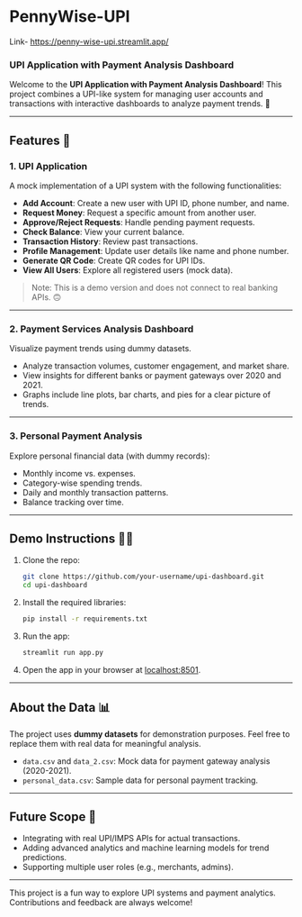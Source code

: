 # PennyWise-UPI

 Link- https://penny-wise-upi.streamlit.app/

### UPI Application with Payment Analysis Dashboard

Welcome to the **UPI Application with Payment Analysis Dashboard**! This project combines a UPI-like system for managing user accounts and transactions with interactive dashboards to analyze payment trends. 🎉

---

## Features 🚀

### **1. UPI Application**  
A mock implementation of a UPI system with the following functionalities:  
- **Add Account**: Create a new user with UPI ID, phone number, and name.  
- **Request Money**: Request a specific amount from another user.  
- **Approve/Reject Requests**: Handle pending payment requests.  
- **Check Balance**: View your current balance.  
- **Transaction History**: Review past transactions.  
- **Profile Management**: Update user details like name and phone number.  
- **Generate QR Code**: Create QR codes for UPI IDs.  
- **View All Users**: Explore all registered users (mock data).

> Note: This is a demo version and does not connect to real banking APIs. 🙃

---

### **2. Payment Services Analysis Dashboard**  
Visualize payment trends using dummy datasets.  
- Analyze transaction volumes, customer engagement, and market share.  
- View insights for different banks or payment gateways over 2020 and 2021.  
- Graphs include line plots, bar charts, and pies for a clear picture of trends.  

---

### **3. Personal Payment Analysis**  
Explore personal financial data (with dummy records):  
- Monthly income vs. expenses.  
- Category-wise spending trends.  
- Daily and monthly transaction patterns.  
- Balance tracking over time.

---

## Demo Instructions 👨‍💻
1. Clone the repo:
   ```bash
   git clone https://github.com/your-username/upi-dashboard.git
   cd upi-dashboard
   ```
2. Install the required libraries:
   ```bash
   pip install -r requirements.txt
   ```
3. Run the app:
   ```bash
   streamlit run app.py
   ```
4. Open the app in your browser at [localhost:8501](http://localhost:8501).  

---

## About the Data 📊
The project uses **dummy datasets** for demonstration purposes. Feel free to replace them with real data for meaningful analysis.  
- `data.csv` and `data_2.csv`: Mock data for payment gateway analysis (2020-2021).  
- `personal_data.csv`: Sample data for personal payment tracking.

---

## Future Scope 🌟
- Integrating with real UPI/IMPS APIs for actual transactions.  
- Adding advanced analytics and machine learning models for trend predictions.  
- Supporting multiple user roles (e.g., merchants, admins).

---

This project is a fun way to explore UPI systems and payment analytics. Contributions and feedback are always welcome! 
